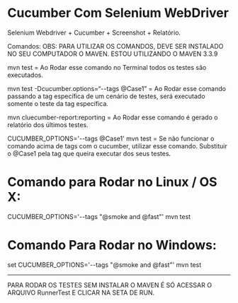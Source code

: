# Cucumber Com Selenium WebDriver
Selenium Webdriver + Cucumber + Screenshot + Relatório.

Comandos: OBS: PARA UTILIZAR OS COMANDOS, DEVE SER INSTALADO NO SEU COMPUTADOR O MAVEN. ESTOU UTILIZANDO O MAVEN 3.3.9
 
mvn test = Ao Rodar esse comando no Terminal todos os testes são executados.

mvn test -Dcucumber.options=“--tags @Case1” = Ao Rodar esse comando passando a tag específica de um cenário de testes, será executado somente o teste da tag específica.

mvn cluecumber-report:reporting = Ao Rodar esse comando é gerado o relatório dos últimos testes.

CUCUMBER_OPTIONS='--tags @Case1' mvn test = Se não funcionar o comando acima de tags com o cucumber, utilizar esse comando. 
Substituir o @Case1 pela tag que queira executar dos seus testes.

# Comando para Rodar no Linux / OS X:
CUCUMBER_OPTIONS='--tags "@smoke and @fast"' mvn test

# Comando Para Rodar no Windows:
set CUCUMBER_OPTIONS='--tags "@smoke and @fast"'
mvn test

----------

PARA RODAR OS TESTES SEM INSTALAR O MAVEN É SÓ ACESSAR O ARQUIVO RunnerTest E CLICAR NA SETA DE RUN.


